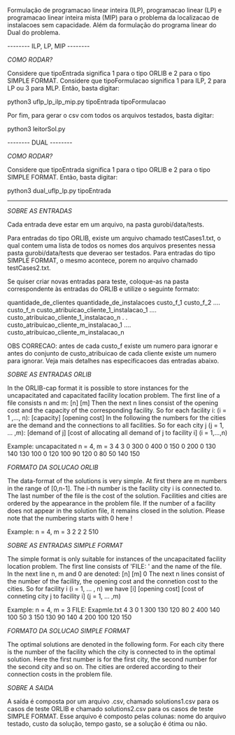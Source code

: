 Formulação de programacao linear inteira (ILP), programacao linear (LP) e programacao linear inteira mista (MIP) para o problema da localizacao de instalacoes sem capacidade. Além da formulação do programa linear do Dual do problema.


-------- ILP, LP, MIP --------


*COMO RODAR?*

Considere que tipoEntrada significa 1 para o tipo ORLIB e 2 para o tipo SIMPLE FORMAT.
Considere que tipoFormulacao significa 1 para ILP, 2 para LP ou 3 para MLP.
Então, basta digitar:

python3 uflp_lp_ilp_mip.py tipoEntrada tipoFormulacao


Por fim, para gerar o csv com todos os arquivos testados, basta digitar:

python3 leitorSol.py

-------- DUAL --------

*COMO RODAR?*

Considere que tipoEntrada significa 1 para o tipo ORLIB e 2 para o tipo SIMPLE FORMAT.
Então, basta digitar:

python3 dual_uflp_lp.py tipoEntrada

----------------------------------------

*SOBRE AS ENTRADAS*


Cada entrada deve estar em um arquivo, na pasta gurobi/data/tests.

Para entradas do tipo ORLIB, existe um arquivo chamado testCases1.txt, o qual contem uma lista de todos os nomes dos arquivos presentes nessa pasta gurobi/data/tests que deverao ser testados.
Para entradas do tipo SIMPLE FORMAT, o mesmo acontece, porem no arquivo chamado testCases2.txt.

Se quiser criar novas entradas para teste, coloque-as na pasta correspondente às entradas do ORLIB e utilize o seguinte formato:

quantidade_de_clientes quantidade_de_instalacoes
custo_f_1 custo_f_2 .... custo_f_n
custo_atribuicao_cliente_1_instalacao_1 .... custo_atribuicao_cliente_1_instalacao_n 
.
.
custo_atribuicao_cliente_m_instalacao_1 .... custo_atribuicao_cliente_m_instalacao_n  


OBS CORRECAO: antes de cada custo_f existe um numero para ignorar e antes do conjunto de custo_atribuicao de cada cliente existe um numero para ignorar. Veja mais detalhes nas especificacoes das entradas abaixo.

*SOBRE AS ENTRADAS ORLIB*

In the ORLIB-cap format it is possible to store instances for the uncapacitated and capacitated facility location problem. The first line of a file consists n and m:
[n] [m]
Then the next n lines consist of the opening cost and the capacity of the corresponding facility.
So for each facility i: (i = 1 ,..., n):
[capacity] [opening cost]
In the following the numbers for the cities are the demand and the connections to all facilities.
So for each city j (j = 1, ... ,m): 
[demand of j] 
[cost of allocating all demand of j to facility i] (i = 1,...,n)

Example: uncapacitated n = 4, m = 3
4 3
0 300
0 400
0 150
0 200
0
130 140 130 100
0
120 100 90 120
0 
80 50 140 150



*FORMATO DA SOLUCAO ORLIB*

The data-format of the solutions is very simple. At first there are m numbers in the range of [0,n-1]. The i-th number is the facility city i is connected to. The last number of the file is the cost of the solution. Facilities and cities are ordered by the appearance in the problem file. If the number of a facility does not appear in the solution file, it remains closed in the solution. Please note that the numbering starts with 0 here !

Example: n = 4, m = 3
2 2 2 510



*SOBRE AS ENTRADAS SIMPLE FORMAT*

The simple format is only suitable for instances of the uncapacitated facility location problem.
The first line consists of 'FILE: ' and the name of the file. In the next line n, m and 0 are denoted:
[n] [m] 0
The next n lines consist of the number of the facility, the opening cost and the connetion cost to the cities.
So for facility i (i = 1, ... , n) we have
[i] [opening cost] [cost of conneting city j to facility i] (j = 1, ... ,m)

Example: n = 4, m = 3
FILE: Exapmle.txt
4 3 0
1 300 130 120 80
2 400 140 100 50
3 150 130 90 140
4 200 100 120 150



*FORMATO DA SOLUCAO SIMPLE FORMAT*

The optimal solutions are denoted in the following form. For each city there
is the number of the facility which the city is connected to in the optimal
solution. Here the first number is for the first city, the second number for
the second city and so on. The cities are ordered according to their 
connection costs in the problem file.



*SOBRE A SAIDA*

A saída é composta por um arquivo .csv, chamado solutions1.csv para os casos de teste ORLIB e chamado solutions2.csv para os casos de teste SIMPLE FORMAT. 
Esse arquivo é composto pelas colunas: nome do arquivo testado, custo da solução, tempo gasto, se a solução é ótima ou não.

